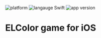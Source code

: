 ![platform](https://img.shields.io/badge/platform-iOS-orange.svg)
![langauge Swift](https://img.shields.io/badge/language-Swift%202.0-orange.svg)
![app version](https://img.shields.io/badge/version-1.0-orange.svg)
# ELColor game for iOS
